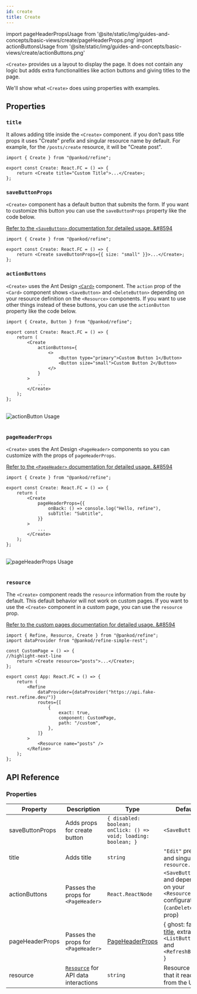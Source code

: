 ```yaml
---
id: create
title: Create
---
```


import pageHeaderPropsUsage from '@site/static/img/guides-and-concepts/basic-views/create/pageHeaderProps.png'
import actionButtonsUsage from '@site/static/img/guides-and-concepts/basic-views/create/actionButtons.png'

`<Create>` provides us a layout to display the page. It does not contain any logic but adds extra functionalities like action buttons and giving titles to the page.

We'll show what `<Create>` does using properties with examples.

## Properties

### `title`

It allows adding title inside the `<Create>` component. if you don't pass title props it uses "Create" prefix and singular resource name by default. For example, for the `/posts/create` resource, it will be "Create post".

```tsx
import { Create } from "@pankod/refine";

export const Create: React.FC = () => {
    return <Create title="Custom Title">...</Create>;
};
```

### `saveButtonProps`

`<Create>` component has a default button that submits the form. If you want to customize this button you can use the `saveButtonProps` property like the code below.


[Refer to the `<SaveButton>` documentation for detailed usage. &#8594](/api-references/components/buttons/save.md)

```tsx
import { Create } from "@pankod/refine";

export const Create: React.FC = () => {
    return <Create saveButtonProps={{ size: "small" }}>...</Create>;
};
```

### `actionButtons`

`<Create>` uses the Ant Design [`<Card>`](https://ant.design/components/card) component. The `action` prop of the `<Card>` component shows `<SaveButton>` and `<DeleteButton>` depending on your resource definition on the `<Resource>` components. If you want to use other things instead of these buttons, you can use the `actionButton` property like the code below.

```tsx
import { Create, Button } from "@pankod/refine";

export const Create: React.FC = () => {
    return (
        <Create
            actionButtons={
                <>
                    <Button type="primary">Custom Button 1</Button>
                    <Button size="small">Custom Button 2</Button>
                </>
            }
        >
            ...
        </Create>
    );
};
```

<br/>
<div>
    <img src={actionButtonsUsage} alt="actionButton Usage"/>
</div>
<br/>

### `pageHeaderProps`

`<Create>` uses the Ant Design `<PageHeader>` components so you can customize with the props of `pageHeaderProps`.

[Refer to the `<PageHeader>` documentation for detailed usage. &#8594](https://ant.design/components/page-header/#API)

```tsx
import { Create } from "@pankod/refine";

export const Create: React.FC = () => {
    return (
        <Create
            pageHeaderProps={{
                onBack: () => console.log("Hello, refine"),
                subTitle: "Subtitle",
            }}
        >
            ...
        </Create>
    );
};
```

<br/>
<div>
    <img src={pageHeaderPropsUsage} alt="pageHeaderProps Usage"/>
</div>
<br/>

### `resource`

The `<Create>` component reads the `resource` information from the route by default. This default behavior will not work on custom pages. If you want to use the `<Create>` component in a custom page, you can use the `resource` prop.

[Refer to the custom pages documentation for detailed usage. &#8594](/guides-and-concepts/custom-pages.md)

```tsx
import { Refine, Resource, Create } from "@pankod/refine";
import dataProvider from "@pankod/refine-simple-rest";

const CustomPage = () => {
//highlight-next-line
    return <Create resource="posts">...</Create>;
};

export const App: React.FC = () => {
    return (
        <Refine
            dataProvider={dataProvider("https://api.fake-rest.refine.dev/")}
            routes={[
                {
                    exact: true,
                    component: CustomPage,
                    path: "/custom",
                },
            ]}
        >
            <Resource name="posts" />
        </Refine>
    );
};
```
## API Reference

### Properties

| Property        | Description                               | Type                                                              | Default                                                                            |
| --------------- | ----------------------------------------- | ----------------------------------------------------------------- | ---------------------------------------------------------------------------------- |
| saveButtonProps | Adds props for create button              | `{ disabled: boolean; onClick: () => void; loading: boolean; }`   | `<SaveButton>`                                                                     |
| title           | Adds title                                | `string`                                                          | `"Edit"` prefix and singular of `resource.name`                                    |
| actionButtons   | Passes the props for `<PageHeader>`           | `React.ReactNode`                                                 | `<SaveButton>` and depending on your `<Resource>` configuration (`canDelete` prop) |
| pageHeaderProps | Passes the props for `<PageHeader>`           | [PageHeaderProps](https://ant.design/components/page-header/#API) | { ghost: false, [title](#title), extra: `<ListButton>` and `<RefreshButton>` }     |
| resource        | [`Resource`](/api-references/components/resource.md) for API data interactions | `string`                                                          | Resource name that it reads from the URL.                                          |

